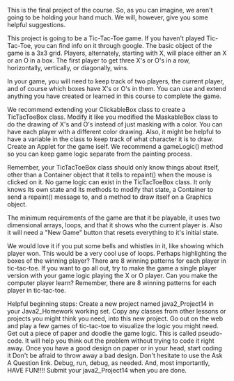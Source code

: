 This is the final project of the course. So, as you can imagine, we aren't going to be holding your hand much. We will, however, give you some helpful suggestions.

This project is going to be a Tic-Tac-Toe game. If you haven't played Tic-Tac-Toe, you can find info on it through google. The basic object of the game is a 3x3 grid. Players, alternately, starting with X, will place either an X or an O in a box. The first player to get three X's or O's in a row, horizontally, vertically, or diagonally, wins.

In your game, you will need to keep track of two players, the current player, and of course which boxes have X's or O's in them. You can use and extend anything you have created or learned in this course to complete the game.

We recommend extending your ClickableBox class to create a TicTacToeBox class. Modify it like you modified the MaskableBox class to do the drawing of X's and O's instead of just masking with a color. You can have each player with a different color drawing. Also, it might be helpful to have a variable in the class to keep track of what character it is to draw. Create an Applet for the game iself. We recommend a gameLogic() method so you can keep game logic separate from the painting process.

Remember, your TicTacToeBox class should only know things about itself, other than a Container object that it tells to repaint() when the mouse is clicked on it. No game logic can exist in the TicTacToeBox class. It only knows its own state and its methods to modify that state, a Container to send a repaint() message to, and a method to draw itself on a Graphics object.

The minimum requirements of the game are that it be playable, it uses two dimensional arrays, loops, and that it shows who the current player is. Also it will need a "New Game" button that resets everything to it's initial state.

We would love it if you put some bells and whistles in it, like showing which player won. This would be a very cool use of loops. Perhaps highlighting the boxes of the winning player? There are 8 winning patterns for each player in tic-tac-toe. If you want to go all out, try to make the game a single player version with your game logic playing the X or O player. Can you make the computer player learn? Remember, there are 8 winning patterns for each player in tic-tac-toe.

Helpful beginning steps:
Create a new project named java2_Project14 in your Java2_Homework working set.
Copy any classes from other lessons or projects you might think you need, into this new project.
Go out on the web and play a few games of tic-tac-toe to visualize the logic you might need.
Get out a piece of paper and doodle the game logic. This is called pseudo-code. It will help you think out the problem without trying to code it right away.
Once you have a good design on paper or in your head, start coding it
Don't be afraid to throw away a bad design.
Don't hesitate to use the Ask A Question link.
Debug, run, debug, as needed.
And, most importantly, HAVE FUN!!!!
Submit your java2_Project14 when you are done.